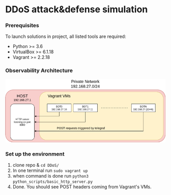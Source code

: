 # DDoS attack&defense simulation 

### Prerequisites

To launch solutions in project, all listed tools are required:

- Python >= 3.6  
- VirtualBox >= 6.1.18
- Vagrant >= 2.2.18

### Observability Architecture

![private_network_observability_schema](img/private_network_observability_schema.png)

### Set up the environment

1. clone repo & `cd DDoS/`
2. In one terminal run `sudo vagrant up`
3. when command is done run `python3 python_scripts/basic_http_server.py`
4. Done. You should see POST headers coming from Vagrant's VMs.